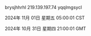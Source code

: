 brysjhhrhl 219.139.197.74 yqqlmgsycl

2024年 11月 01日 星期五 05:00:01 CST

2024年 10月 31日 星期四 21:00:01 GMT

